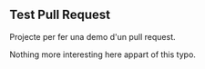 ## Test Pull Request 

Projecte per fer una demo d'un pull request. 

Nothing more interesting here appart of this typo.
